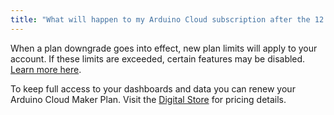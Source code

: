 ```yaml
---
title: "What will happen to my Arduino Cloud subscription after the 12 months trial period?"
---
```


When a plan downgrade goes into effect, new plan limits will apply to your account. If these limits are exceeded, certain features may be disabled. [Learn more here](https://support.arduino.cc/hc/en-us/articles/4401874212370).

To keep full access to your dashboards and data you can renew your Arduino Cloud Maker Plan. Visit the [Digital Store](https://www.arduino.cc/cloud/plans) for pricing details.
